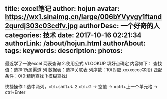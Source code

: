 title: excel笔记
author: hojun
avatar: https://wx1.sinaimg.cn/large/006bYVyvgy1ftand2qurdj303c03cdfv.jpg
authorDesc: 一个好奇的人
categories: 技术
date: 2017-10-16 02:21:34
authorLink: /about/hojun.html
authorAbout:
tags:
keywords:
description:
photos:
---
最近学了一波excel
两表查询
2.使用公式 VLOOKUP 填好点确定 内容如下：
	查找值：选择'所属渠道'列
	数据表：选择关联表
	列序数：10(对应 xxxxcccc字段)
	匹配条件：0(0:精确查找 1:模糊查找)

快捷操作
1.选中两列，ctrl+shift+↓
2.ctrl+G -> 空值 -> =ctrl+上一个单元格 -> ctrl+Enter
